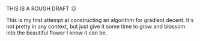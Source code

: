 THIS IS A ROUGH DRAFT :D

This is my first attempt at constructing an algorithm for gradient decent.
It's not pretty in any context, but just give it some time to grow and blossom
into the beautiful flower I know it can be. 

